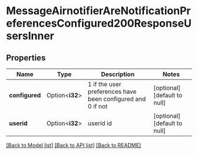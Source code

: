 # MessageAirnotifierAreNotificationPreferencesConfigured200ResponseUsersInner

## Properties

Name | Type | Description | Notes
------------ | ------------- | ------------- | -------------
**configured** | Option<**i32**> | 1 if the user preferences have been configured and 0 if not | [optional][default to null]
**userid** | Option<**i32**> | userid id | [optional][default to null]

[[Back to Model list]](../README.md#documentation-for-models) [[Back to API list]](../README.md#documentation-for-api-endpoints) [[Back to README]](../README.md)


